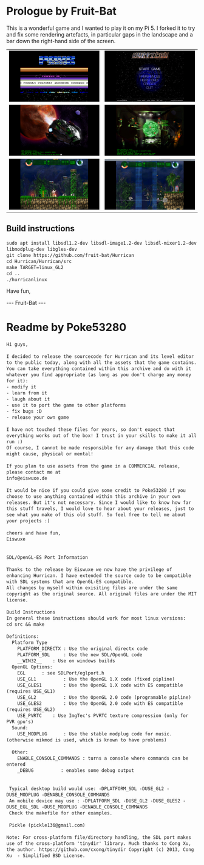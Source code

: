 # Prologue by Fruit-Bat
This is a wonderful game and I wanted to play it on my Pi 5.
I forked it to try and fix some rendering artefacts, in particular gaps in the landscape and a bar down the right-hand side of the screen.

<table>
	<tr>
		<td><img src="./screen_shots/hurrican_poke.png" /></td>
		<td><img src="./screen_shots/hurrican_menu_1.png" /></td>
	</tr>
	<tr>
		<td><img src="./screen_shots/hurrican_intro_1.png" /></td>
		<td><img src="./screen_shots/hurrican_intro_2.png" /></td>
	</tr>
	<tr>
		<td><img src="./screen_shots/hurrican_gameplay_5.png" /></td>
		<td><img src="./screen_shots/hurrican_gameplay_3.png" /></td>
	</tr>	
</table>


## Build instructions
```
sudo apt install libsdl1.2-dev libsdl-image1.2-dev libsdl-mixer1.2-dev libmodplug-dev libgles-dev
git clone https://github.com/fruit-bat/Hurrican
cd Hurrican/Hurrican/src
make TARGET=linux_GL2
cd ..
./hurricanlinux
```

Have fun,

--- Fruit-Bat ---

# Readme by Poke53280
```
Hi guys,

I decided to release the sourcecode for Hurrican and its level editor to the public today, along with all the assets that the game contains.
You can take everything contained within this archive and do with it whatever you find appropriate (as long as you don't charge any money for it):
- modify it
- learn from it
- laugh about it
- use it to port the game to other platforms
- fix bugs :D
- release your own game

I have not touched these files for years, so don't expect that everything works out of the box! I trust in your skills to make it all run :)
Of course, I cannot be made responsible for any damage that this code might cause, physical or mental!

If you plan to use assets from the game in a COMMERCIAL release, please contact me at
info@eiswuxe.de

It would be nice if you could give some credit to Poke53280 if you choose to use anything contained within this archive in your own releases. But it's not necessary. Since I would like to know how far this stuff travels, I would love to hear about your releases, just to see what you make of this old stuff. So feel free to tell me about your projects :)

cheers and have fun,
Eiswuxe


SDL/OpenGL-ES Port Information

Thanks to the release by Eiswuxe we now have the privilege of enhancing Hurrican. I have extended the source code to be compatible with SDL systems that are OpenGL-ES compatible.
All changes by myself within exisiting files are under the same copyright as the original source. All original files are under the MIT license.

Build Instructions
In general these instructions should work for most linux versions:
cd src && make

Definitions:
  Platform Type
	PLATFORM_DIRECTX : Use the original directx code
	PLATFORM_SDL     : Use the new SDL/OpenGL code
	__WIN32__	 : Use on windows builds
  OpenGL Options:
  	EGL		 : see SDLPort/eglport.h
	USE_GL1          : Use the OpenGL 1.X code (fixed pipline)
	USE_GLES1        : Use the OpenGL 1.X code with ES compatible (requires USE_GL1)
	USE_GL2          : Use the OpenGL 2.0 code (programable pipline)
	USE_GLES2        : Use the OpenGL 2.0 code with ES compatible (requires USE_GL2)
	USE_PVRTC	 : Use ImgTec's PVRTC texture compression (only for PVR gpu's)
  Sound:
  	USE_MODPLUG      : Use the stable modplug code for music. (otherwise mikmod is used, which is known to have problems)
  	
  Other:
  	ENABLE_CONSOLE_COMMANDS : turns a console where commands can be entered
  	_DEBUG			: enables some debug output
  	
  	
 Typical desktop build would use: -DPLATFORM_SDL -DUSE_GL2 -DUSE_MODPLUG -DENABLE_CONSOLE_COMMANDS
 An mobile device may use : -DPLATFORM_SDL -DUSE_GL2 -DUSE_GLES2 -DUSE_EGL_SDL -DUSE_MODPLUG -DENABLE_CONSOLE_COMMANDS
 Check the makefile for other examples.
 
 Pickle (pickle136@gmail.com)

Note: For cross-platform file/directory handling, the SDL port makes use of the cross-platform 'tinydir' library. Much thanks to Cong Xu, the author. https://github.com/cxong/tinydir Copyright (c) 2013, Cong Xu  - Simplified BSD License.
```
